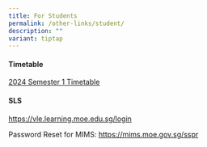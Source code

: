 ```yaml
---
title: For Students
permalink: /other-links/student/
description: ""
variant: tiptap
---
```

<h4></h4>
<p></p>
<h4><strong>Timetable</strong></h4>
<p><a href="/files/2024_SEM_1_TIMETABLE_CLASS_20240115.pdf" rel="noopener noreferrer nofollow" target="_blank">2024 Semester 1 Timetable</a>
</p>
<p></p>
<h4><strong>SLS</strong></h4>
<p><a href="https://vle.learning.moe.edu.sg/login" rel="noopener noreferrer nofollow" target="_blank">https://vle.learning.moe.edu.sg/login</a>
</p>
<p>Password Reset for MIMS: <a href="https://mims.moe.gov.sg/sspr" rel="noopener noreferrer nofollow" target="_blank">https://mims.moe.gov.sg/sspr</a>
</p>